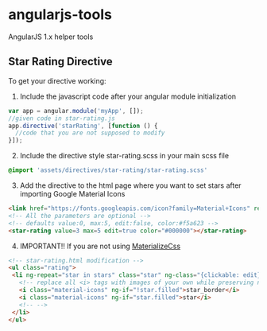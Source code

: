 # angularjs-tools
AngularJS 1.x helper tools

## Star Rating Directive

To get your directive working:

1. Include the javascript code after your angular module initialization
```javascript
var app = angular.module('myApp', []);
//given code in star-rating.js
app.directive('starRating', [function () {
  //code that you are not supposed to modify
}]);
```

2. Include the directive style star-rating.scss in your main scss file
```scss
@import 'assets/directives/star-rating/star-rating.scss'
```

3. Add the directive to the html page where you want to set stars after importing Google Material Icons
```html
<link href="https://fonts.googleapis.com/icon?family=Material+Icons" rel="stylesheet">
<!-- All the parameters are optional -->
<!-- defaults value:0, max:5, edit:false, color:#f5a623 -->
<star-rating value=3 max=5 edit=true color="#000000"></star-rating>
```
 4. IMPORTANT!! If you are not using [MaterializeCss](http://materializecss.com)
 ```html
 <!-- star-rating.html modification -->
 <ul class="rating">
  <li ng-repeat="star in stars" class="star" ng-class="{clickable: edit}" ng-style="{'color': color}" ng-click="toggle($index)">
    <!-- replace all <i> tags with images of your own while preserving ng-if condition -->
    <i class="material-icons" ng-if="!star.filled">star_border</i>
    <i class="material-icons" ng-if="star.filled">star</i>
    <!-- -->
  </li>
</ul>
 ```
